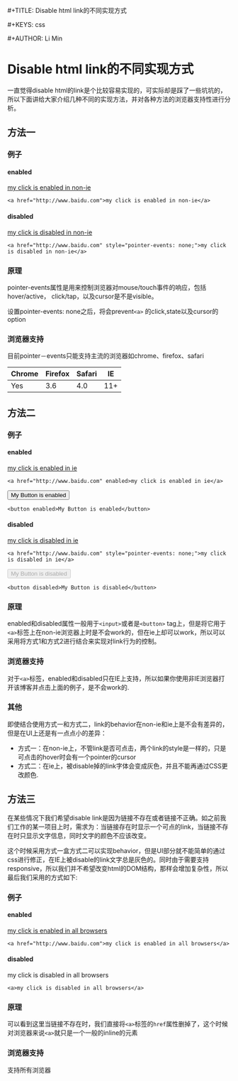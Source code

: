  #+TITLE: Disable html link的不同实现方式

 #+KEYS: css
 
 #+AUTHOR: Li Min
 
# Disable html link的不同实现方式

一直觉得disable html的link是个比较容易实现的，可实际却是踩了一些坑坑的，所以下面讲给大家介绍几种不同的实现方法，并对各种方法的浏览器支持性进行分析。
## 方法一

### 例子
#### enabled

<a href="http://www.baidu.com">my click is enabled in non-ie</a>

	<a href="http://www.baidu.com">my click is enabled in non-ie</a>
	
#### disabled

<a href="http://www.baidu.com" style="pointer-events: none;">my click is disabled in non-ie</a>

	<a href="http://www.baidu.com" style="pointer-events: none;">my click is disabled in non-ie</a>

	
### 原理
pointer-events属性是用来控制浏览器对mouse/touch事件的响应，包括hover/active， click/tap，以及cursor是不是visible。

设置pointer-events: none之后，将会prevent`<a>` 的click,state以及cursor的option


### 浏览器支持
目前pointer－events只能支持主流的浏览器如chrome、firefox、safari

Chrome | Firefox | Safari   | IE
------ | ------  | -------  | -------
Yes    | 3.6     | 4.0		 | 11+




## 方法二

### 例子
#### enabled

<a href="http://www.baidu.com" enabled>my click is enabled in ie</a>

	<a href="http://www.baidu.com" enabled>my click is enabled in ie</a>

<button enabled>My Button is enabled</button>

	<button enabled>My Button is enabled</button>
	
#### disabled

<a href="http://www.baidu.com" disabled>my click is disabled in ie</a>

	<a href="http://www.baidu.com" style="pointer-events: none;">my click is disabled in ie</a>

<button disabled>My Button is disabled</button>

	<button disabled>My Button is disabled</button>

	
### 原理
enabled和disabled属性一般用于`<input>`或者是`<button>` tag上，但是将它用于`<a>`标签上在non-ie浏览器上时是不会work的，但在ie上却可以work，所以可以采用将方式1和方式2进行结合来实现对link行为的控制。


### 浏览器支持
对于`<a>`标签，enabled和disabled只在IE上支持，所以如果你使用非IE浏览器打开该博客并点击上面的例子，是不会work的.

### 其他
即使结合使用方式一和方式二，link的behavior在non-ie和ie上是不会有差异的，但是在UI上还是有一点点小的差异：

* 方式一：在non-ie上，不管link是否可点击，两个link的style是一样的，只是可点击的hover时会有一个pointer的cursor
* 方式二：在ie上，被disable掉的link字体会变成灰色，并且不能再通过CSS更改颜色.

## 方法三
在某些情况下我们希望disable link是因为链接不存在或者链接不正确。如之前我们工作的某一项目上时，需求为：当链接存在时显示一个可点的link，当链接不存在时只显示文字信息，同时文字的颜色不应该改变。

这个时候采用方式一盒方式二可以实现behavior，但是UI部分就不能简单的通过css进行修正，在IE上被disable的link文字总是灰色的。同时由于需要支持responsive，所以我们并不希望改变html的DOM结构，那样会增加复杂性，所以最后我们采用的方式如下:

### 例子
#### enabled

<a href="http://www.baidu.com">my click is enabled in all browsers</a>

	<a href="http://www.baidu.com">my click is enabled in all browsers</a>
	
#### disabled

<a>my click is disabled in all browsers</a>

	<a>my click is disabled in all browsers</a>

	
### 原理
可以看到这里当链接不存在时，我们直接将`<a>`标签的`href`属性删掉了，这个时候对浏览器来说`<a>`就只是一个一般的inline的元素

### 浏览器支持
支持所有浏览器